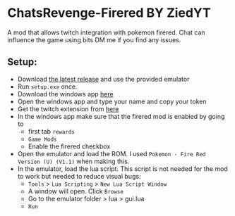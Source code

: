 # ChatsRevenge-Firered BY ZiedYT

A mod that allows twitch integration with pokemon firered. 
Chat can influence the game using bits
DM me if you find any issues.
## Setup:
- Download [the latest release](https://github.com/ZiedYT/chatsRevenge-firered/releases/latest) and use the provided emulator
- Run `setup.exe` once.
- Download the windows app [here](https://github.com/ZiedYT/chats-revenge-public)
- Open the windows app and type your name and copy your token
- Get the twitch extension from [here](https://dashboard.twitch.tv/extensions/6fwhzhvt0ljihf9o1vzvjfp12jvkax)
- In the windows app make sure that the firered mod is enabled by going to
  - first tab `rewards`
  - `Game Mods`
  - Enable the firered checkbox
- Open the emulator and load the ROM. I used `Pokemon - Fire Red Version (U) (V1.1)` when making this.
- In the emulator, load the lua script. This script is not needed for the mod to work but needed to reduce visual bugs:
  - `Tools` > `Lua Scripting` > `New Lua Script Window`
  - A window will open. Click `Browse`
  - Go to the emulator folder > lua > gui.lua
  - `Run`
